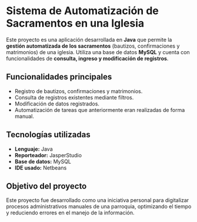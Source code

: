 # Sistema de Automatización de Sacramentos en una Iglesia

Este proyecto es una aplicación desarrollada en **Java** que permite la **gestión automatizada de los sacramentos** (bautizos, confirmaciones y matrimonios) de una iglesia. Utiliza una base de datos **MySQL** y cuenta con funcionalidades de **consulta, ingreso y modificación de registros**.

## Funcionalidades principales

- Registro de bautizos, confirmaciones y matrimonios.
- Consulta de registros existentes mediante filtros.
- Modificación de datos registrados.
- Automatización de tareas que anteriormente eran realizadas de forma manual.

## Tecnologías utilizadas

- **Lenguaje:** Java
- **Reporteador:** JasperStudio
- **Base de datos:** MySQL
- **IDE usado:** Netbeans

## Objetivo del proyecto

Este proyecto fue desarrollado como una iniciativa personal para digitalizar procesos administrativos manuales de una parroquia, optimizando el tiempo y reduciendo errores en el manejo de la información.




 
